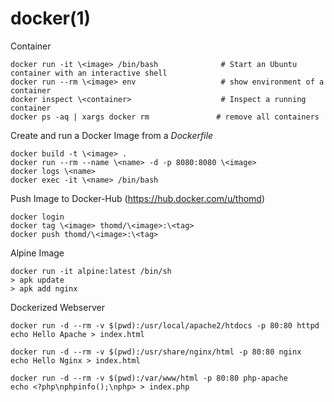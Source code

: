 
# docker(1)

Container

    docker run -it \<image> /bin/bash              # Start an Ubuntu container with an interactive shell
    docker run --rm \<image> env                   # show environment of a container
    docker inspect \<container>                    # Inspect a running container
    docker ps -aq | xargs docker rm               # remove all containers

Create and run a Docker Image from a _Dockerfile_

    docker build -t \<image> .
    docker run --rm --name \<name> -d -p 8080:8080 \<image>
    docker logs \<name>
    docker exec -it \<name> /bin/bash 

Push Image to Docker-Hub (https://hub.docker.com/u/thomd)

    docker login
    docker tag \<image> thomd/\<image>:\<tag>
    docker push thomd/\<image>:\<tag>

Alpine Image

    docker run -it alpine:latest /bin/sh
    > apk update
    > apk add nginx

Dockerized Webserver

    docker run -d --rm -v $(pwd):/usr/local/apache2/htdocs -p 80:80 httpd
    echo Hello Apache > index.html

    docker run -d --rm -v $(pwd):/usr/share/nginx/html -p 80:80 nginx
    echo Hello Nginx > index.html

    docker run -d --rm -v $(pwd):/var/www/html -p 80:80 php-apache
    echo <?php\nphpinfo();\nphp> > index.php

